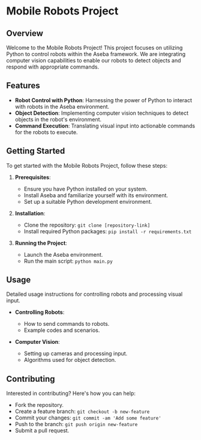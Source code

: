 

# Mobile Robots Project

## Overview
Welcome to the Mobile Robots Project! This project focuses on utilizing Python to control robots within the Aseba framework. We are integrating computer vision capabilities to enable our robots to detect objects and respond with appropriate commands.

## Features
- **Robot Control with Python**: Harnessing the power of Python to interact with robots in the Aseba environment.
- **Object Detection**: Implementing computer vision techniques to detect objects in the robot's environment.
- **Command Execution**: Translating visual input into actionable commands for the robots to execute.

## Getting Started
To get started with the Mobile Robots Project, follow these steps:

1. **Prerequisites**:
   - Ensure you have Python installed on your system.
   - Install Aseba and familiarize yourself with its environment.
   - Set up a suitable Python development environment.

2. **Installation**:
   - Clone the repository: `git clone [repository-link]`
   - Install required Python packages: `pip install -r requirements.txt`

3. **Running the Project**:
   - Launch the Aseba environment.
   - Run the main script: `python main.py`

## Usage
Detailed usage instructions for controlling robots and processing visual input.

- **Controlling Robots**:
  - How to send commands to robots.
  - Example codes and scenarios.

- **Computer Vision**:
  - Setting up cameras and processing input.
  - Algorithms used for object detection.

## Contributing
Interested in contributing? Here's how you can help:
- Fork the repository.
- Create a feature branch: `git checkout -b new-feature`
- Commit your changes: `git commit -am 'Add some feature'`
- Push to the branch: `git push origin new-feature`
- Submit a pull request.

